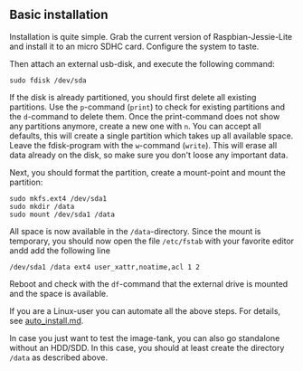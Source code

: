 Basic installation
------------------

Installation is quite simple. Grab the current version of
Raspbian-Jessie-Lite and install it to an micro SDHC card. Configure
the system to taste.

Then attach an external usb-disk, and execute the following command:

    sudo fdisk /dev/sda

If the disk is already partitioned, you should first delete all existing
partitions. Use the `p`-command (`print`) to check for existing partitions
and the `d`-command to delete them. Once the print-command does not show any
partitions anymore, create a new one with `n`. You can accept all defaults,
this will create a single partition which takes up all available
space. Leave the fdisk-program with the `w`-command (`write`). This
will erase all data already on the disk, so make sure you don't loose
any important data.

Next, you should format the partition, create a mount-point and
mount the partition:

    sudo mkfs.ext4 /dev/sda1
    sudo mkdir /data
    sudo mount /dev/sda1 /data

All space is now available in the `/data`-directory. Since the mount
is temporary, you should now open the file `/etc/fstab` with your
favorite editor andd add the following line

    /dev/sda1 /data ext4 user_xattr,noatime,acl 1 2

Reboot and check with the `df`-command that the external drive is
mounted and the space is available.

If you are a Linux-user you can automate all the above steps. For
details, see [auto_install.md](./auto_install.md 
 "Automatic installation of Raspbian to a hard-disk").

In case you just want to test the image-tank, you can also go
standalone without an HDD/SDD. In this case, you should at least
create the directory `/data` as described above.
